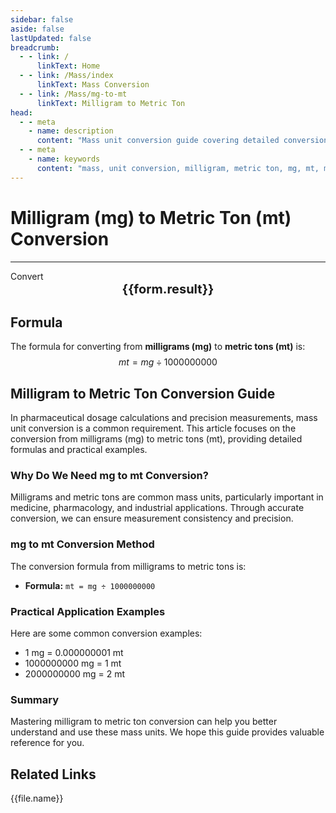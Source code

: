 ```yaml
---
sidebar: false
aside: false
lastUpdated: false
breadcrumb:
  - - link: /
      linkText: Home
  - - link: /Mass/index
      linkText: Mass Conversion
  - - link: /Mass/mg-to-mt
      linkText: Milligram to Metric Ton
head:
  - - meta
    - name: description
      content: "Mass unit conversion guide covering detailed conversion formulas and explanations from milligrams (mg) to metric tons (mt)."
  - - meta
    - name: keywords
      content: "mass, unit conversion, milligram, metric ton, mg, mt, milligram to metric ton, mass conversion guide"
---
```

# Milligram (mg) to Metric Ton (mt) Conversion
---
<script setup>
import { onMounted, reactive, inject, ref } from 'vue'
import { NButton, NForm, NFormItem, NInput, NInputNumber, NSelect, NCard, useMessage,NGrid ,NGi } from 'naive-ui'
import { defineClientComponent } from 'vitepress'
import { Mass } from '../files';

const convert = inject('convert')

const form = reactive({
  number: null,
  result: '',
})

const convertHandler = () => {
  if (form.number !== null && !isNaN(form.number)) {
    const convertedValue = parseFloat(form.number) / 1000000000
    form.result = `${form.number}mg = ${convertedValue.toFixed(9)}mt`
  } else {
    form.result = 'Please enter a valid number.'
  }
}
</script>

<n-form size="large" :model="form">
  <n-form-item label="Milligram (mg)">
    <n-input-number v-model:value="form.number" placeholder="Enter milligrams" style="width: 100%" />
  </n-form-item>
  <n-form-item>
    <n-button type="info" @click="convertHandler" block>Convert</n-button>
  </n-form-item>
</n-form>

<n-card  embedded :bordered="false" hoverable>
  <div  style="text-align:center;font-size:20px;">
    <strong>{{form.result}}</strong>
  </div>
</n-card>

## Formula

The formula for converting from **milligrams (mg)** to **metric tons (mt)** is:
$$ mt = mg \div 1000000000 $$

## Milligram to Metric Ton Conversion Guide

In pharmaceutical dosage calculations and precision measurements, mass unit conversion is a common requirement. This article focuses on the conversion from milligrams (mg) to metric tons (mt), providing detailed formulas and practical examples.

### Why Do We Need mg to mt Conversion?

Milligrams and metric tons are common mass units, particularly important in medicine, pharmacology, and industrial applications. Through accurate conversion, we can ensure measurement consistency and precision.

### mg to mt Conversion Method

The conversion formula from milligrams to metric tons is:

- **Formula:** `mt = mg ÷ 1000000000`

### Practical Application Examples

Here are some common conversion examples:

- 1 mg = 0.000000001 mt
- 1000000000 mg = 1 mt
- 2000000000 mg = 2 mt

### Summary

Mastering milligram to metric ton conversion can help you better understand and use these mass units. We hope this guide provides valuable reference for you.

## Related Links
<n-grid x-gap="12" :cols="2">
  <n-gi v-for="(file, index) in Mass" :key="index">
    <n-button
      text
      tag="a"
      :href="file.path"
      type="info"
    >
      {{file.name}}
    </n-button>
  </n-gi>
</n-grid>